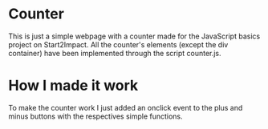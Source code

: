 # Counter
This is just a simple webpage with a counter made for the JavaScript basics project on Start2Impact.
All the counter's elements (except the div container) have been implemented through the script counter.js.

# How I made it work
To make the counter work I just added an onclick event to the plus and minus buttons with the respectives simple functions.

